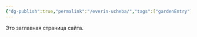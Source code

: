```yaml
---
{"dg-publish":true,"permalink":"/everin-ucheba/","tags":["gardenEntry"]}
---
```


Это заглавная страница сайта.